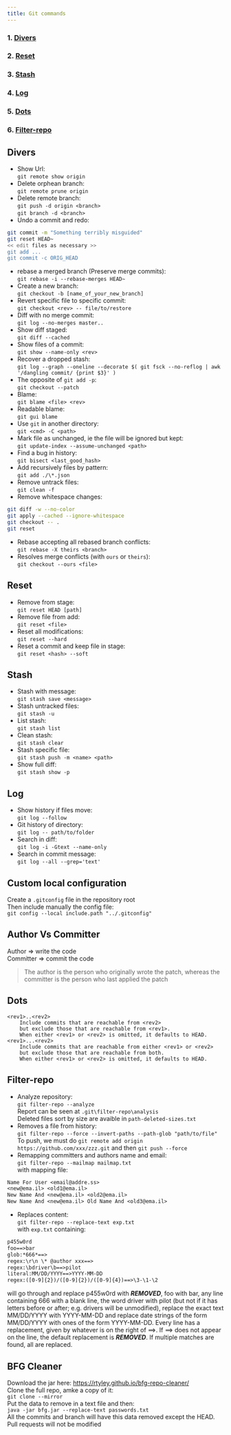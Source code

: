 ```yaml
---
title: Git commands
---
```


### 1. [Divers](#divers)

### 2. [Reset](#reset)

### 3. [Stash](#stash)

### 4. [Log](#log)

### 5. [Dots](#dots)

### 6. [Filter-repo](#filter-repo)

## Divers

-   Show Url:  
    `git remote show origin`
-   Delete orphean branch:  
    `git remote prune origin`
-   Delete remote branch:  
    `git push -d origin <branch>`  
    `git branch -d <branch>`
-   Undo a commit and redo:

```bash
git commit -m "Something terribly misguided"
git reset HEAD~
<< edit files as necessary >>
git add ...
git commit -c ORIG_HEAD
```

-   rebase a merged branch (Preserve merge commits):  
    `git rebase -i --rebase-merges HEAD~`
-   Create a new branch:  
    `git checkout -b [name_of_your_new_branch]`
-   Revert specific file to specific commit:  
    `git checkout <rev> -- file/to/restore`
-   Diff with no merge commit:  
    `git log --no-merges master..`
-   Show diff staged:  
    `git diff --cached`
-   Show files of a commit:  
    `git show --name-only <rev>`
-   Recover a dropped stash:  
    `git log --graph --oneline --decorate $( git fsck --no-reflog | awk '/dangling commit/ {print $3}' )`
-   The opposite of `git add -p`:  
    `git checkout --patch`
-   Blame:  
    `git blame <file> <rev>`
-   Readable blame:  
    `git gui blame`
-   Use `git` in another directory:  
    `git <cmd> -C <path>`
-   Mark file as unchanged, ie the file will be ignored but kept:  
    `git update-index --assume-unchanged <path>`
-   Find a bug in history:  
    `git bisect <last_good_hash>`
-   Add recursively files by pattern:  
    `git add ./\*.json`
-   Remove untrack files:  
    `git clean -f`
-   Remove whitespace changes:

```bash
git diff -w --no-color
git apply --cached --ignore-whitespace
git checkout -- .
git reset
```

-   Rebase accepting all rebased branch conflicts:  
    `git rebase -X theirs <branch>`
-   Resolves merge conflicts (with `ours` or `theirs`):  
    `git checkout --ours <file>`

## Reset

-   Remove from stage:  
    `git reset HEAD [path]`
-   Remove file from add:  
    `git reset <file>`
-   Reset all modifications:  
    `git reset --hard`
-   Reset a commit and keep file in stage:  
    `git reset <hash> --soft`

## Stash

-   Stash with message:  
    `git stash save <message>`
-   Stash untracked files:  
    `git stash -u`
-   List stash:  
    `git stash list`
-   Clean stash:  
    `git stash clear`
-   Stash specific file:  
    `git stash push -m <name> <path>`
-   Show full diff:  
    `git stash show -p`

## Log

-   Show history if files move:  
    `git log --follow`
-   Git history of directory:  
    `git log -- path/to/folder`
-   Search in diff:  
    `git log -i -Gtext --name-only`
-   Search in commit message:  
    `git log --all --grep='text'`

## Custom local configuration

Create a `.gitconfig` file in the repository root  
Then include manually the config file:  
`git config --local include.path "../.gitconfig"`

## Author Vs Committer

Author => write the code  
Committer => commit the code

> The author is the person who originally wrote the patch, whereas the committer is the person who last applied the patch

## Dots

```
<rev1>..<rev2>
	Include commits that are reachable from <rev2>
	but exclude those that are reachable from <rev1>.
	When either <rev1> or <rev2> is omitted, it defaults to HEAD.
<rev1>...<rev2>
	Include commits that are reachable from either <rev1> or <rev2>
	but exclude those that are reachable from both.
	When either <rev1> or <rev2> is omitted, it defaults to HEAD.
```

## Filter-repo

-   Analyze repository:  
    `git filter-repo --analyze`  
    Report can be seen at `.git\filter-repo\analysis`  
    Deleted files sort by size are avaible in `path-deleted-sizes.txt`
-   Removes a file from history:  
    `git filter-repo --force --invert-paths --path-glob "path/to/file"`  
    To push, we must do `git remote add origin https://github.com/xxx/zzz.git` and then `git push --force`
-   Remapping committers and authors name and email:  
    `git filter-repo --mailmap mailmap.txt`  
    with mapping file:

```txt
Name For User <email@addre.ss>
<new@ema.il> <old1@ema.il>
New Name And <new@ema.il> <old2@ema.il>
New Name And <new@ema.il> Old Name And <old3@ema.il>
```

-   Replaces content:  
    `git filter-repo --replace-text exp.txt`  
    with `exp.txt` containing:

```txt
p455w0rd
foo==>bar
glob:*666*==>
regex:\r\n \* @author xxx==>
regex:\bdriver\b==>pilot
literal:MM/DD/YYYY==>YYYY-MM-DD
regex:([0-9]{2})/([0-9]{2})/([0-9]{4})==>\3-\1-\2
```

will go through and replace p455w0rd with **_REMOVED_**, foo with bar, any line containing 666 with a blank line, the word driver with pilot (but not if it has letters before or after; e.g. drivers will be unmodified), replace the exact text MM/DD/YYYY with YYYY-MM-DD and replace date strings of the form MM/DD/YYYY with ones of the form YYYY-MM-DD. Every line has a replacement, given by whatever is on the right of ==>. If ==> does not appear on the line, the default replacement is **_REMOVED_**. If multiple matches are found, all are replaced.

## BFG Cleaner

Download the jar here: https://rtyley.github.io/bfg-repo-cleaner/  
Clone the full repo, amke a copy of it:  
`git clone --mirror`  
Put the data to remove in a text file and then:  
`java -jar bfg.jar --replace-text passwords.txt`  
All the commits and branch will have this data removed except the HEAD.  
Pull requests will not be modified  
